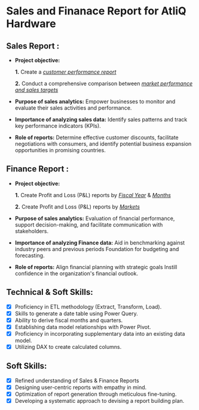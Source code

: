 # Sales and Finanace Report for AtliQ Hardware

## Sales Report :


- **Project objective:** 

    **1.** Create a _[customer performance report](https://github.com/nandini2907/Sales-Analytics/blob/82e2aa83968348ef21607cba1396158afaf1399d/Customer%20Performance%20Report.pdf)_

    **2.** Conduct a comprehensive comparison between _[market performance and sales targets](https://github.com/nandini2907/Sales-Analytics/blob/e222d1d06feca6b1d79ae935ad953fe7a155f6af/Market%20Performance%20vs%20Target.pdf)_

- **Purpose of sales analytics:** Empower businesses to monitor and evaluate their sales activities and performance.

- **Importance of analyzing sales data:** Identify sales patterns and track key performance indicators (KPIs).

- **Role of reports:** Determine effective customer discounts, facilitate negotiations with consumers, and identify potential business expansion opportunities in promising countries.


## Finance Report :

- **Project objective:** 

    **1.** Create Profit and Loss (P&L) reports by _[Fiscal Year](https://github.com/nandini2907/Sales-Analytics/blob/ed72433b8735f91baeb5e43b2e637c8c0acc95da/P%20%26%20L%20Statement%20by%20Fiscal%20Years.pdf)_ & _[Months](https://github.com/nandini2907/Sales-Analytics/blob/294700cee4a780837f3447c3e7beb100ee203e94/P%20%26%20L%20Statement%20by%20Months.pdf)_ 

   **2.** Create Profit and Loss (P&L) reports by _[Markets](https://github.com/nandini2907/Sales-Analytics/blob/a1c6a9c4e94f7e611e518d8896e97bb3eca177cb/P%20%26%20L%20Statement%20by%20Markets.pdf)_

- **Purpose of sales analytics:** Evaluation of financial performance, support decision-making, and facilitate communication with stakeholders.

- **Importance of analyzing Finance data:** Aid in benchmarking against industry peers and previous periods Foundation for budgeting and forecasting.

- **Role of reports:** Align financial planning with strategic goals Instill confidence in the organization's financial outlook.


## Technical & Soft Skills:
- [x]	Proficiency in ETL methodology (Extract, Transform, Load).
- [x]	Skills to generate a date table using Power Query.
- [x]	Ability to derive fiscal months and quarters.
- [x]	Establishing data model relationships with Power Pivot.
- [x]	Proficiency in incorporating supplementary data into an existing data model.
- [x]	Utilizing DAX to create calculated columns.

## Soft Skills:
- [x]	Refined understanding of Sales & Finance Reports
- [x]	Designing user-centric reports with empathy in mind.
- [x]	Optimization of report generation through meticulous fine-tuning.
- [x]	Developing a systematic approach to devising a report building plan.

